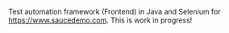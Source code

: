 Test automation framework (Frontend) in Java and Selenium for https://www.saucedemo.com. This is work in progress!
